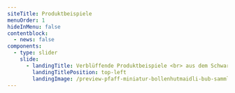 ```yaml
---
siteTitle: Produktbeispiele
menuOrder: 1
hideInMenu: false
contentblock:
  - news: false
components:
  - type: slider
    slide:
      - landingTitle: Verblüffende Produktbeispiele <br> aus dem Schwarzwald.
        landingTitlePosition: top-left
        landingImage: /preview-pfaff-miniatur-bollenhutmaidli-bub-sammlung.jpg
---
```

